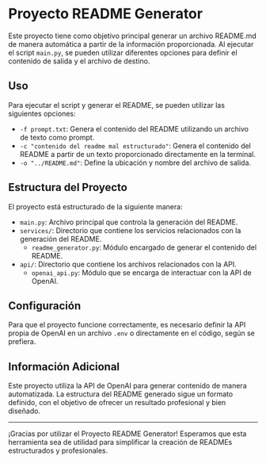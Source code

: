 # Proyecto README Generator

Este proyecto tiene como objetivo principal generar un archivo README.md de manera automática a partir de la información proporcionada. Al ejecutar el script `main.py`, se pueden utilizar diferentes opciones para definir el contenido de salida y el archivo de destino.

## Uso

Para ejecutar el script y generar el README, se pueden utilizar las siguientes opciones:

- `-f prompt.txt`: Genera el contenido del README utilizando un archivo de texto como prompt.
- `-c "contenido del readme mal estructurado"`: Genera el contenido del README a partir de un texto proporcionado directamente en la terminal.
- `-o "../README.md"`: Define la ubicación y nombre del archivo de salida.

## Estructura del Proyecto

El proyecto está estructurado de la siguiente manera:

- `main.py`: Archivo principal que controla la generación del README.
- `services/`: Directorio que contiene los servicios relacionados con la generación del README.
  - `readme_generator.py`: Módulo encargado de generar el contenido del README.
- `api/`: Directorio que contiene los archivos relacionados con la API.
  - `openai_api.py`: Módulo que se encarga de interactuar con la API de OpenAI.

## Configuración

Para que el proyecto funcione correctamente, es necesario definir la API propia de OpenAI en un archivo `.env` o directamente en el código, según se prefiera.

## Información Adicional

Este proyecto utiliza la API de OpenAI para generar contenido de manera automatizada. La estructura del README generado sigue un formato definido, con el objetivo de ofrecer un resultado profesional y bien diseñado.

---

¡Gracias por utilizar el Proyecto README Generator! Esperamos que esta herramienta sea de utilidad para simplificar la creación de READMEs estructurados y profesionales.